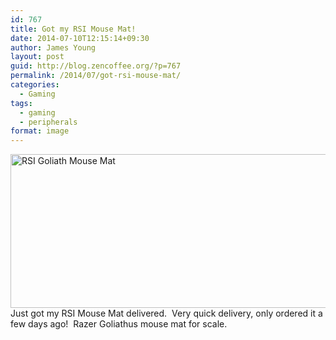 ```yaml
---
id: 767
title: Got my RSI Mouse Mat!
date: 2014-07-10T12:15:14+09:30
author: James Young
layout: post
guid: http://blog.zencoffee.org/?p=767
permalink: /2014/07/got-rsi-mouse-mat/
categories:
  - Gaming
tags:
  - gaming
  - peripherals
format: image
---
```

[<img class="aligncenter size-large wp-image-768" src="https://i2.wp.com/blog.zencoffee.org/wp-content/uploads/2014/07/rsi_mousemat-1024x404.jpg?resize=625%2C246" alt="RSI Goliath Mouse Mat" width="625" height="246" srcset="https://i2.wp.com/blog.zencoffee.org/wp-content/uploads/2014/07/rsi_mousemat.jpg?resize=1024%2C404&ssl=1 1024w, https://i2.wp.com/blog.zencoffee.org/wp-content/uploads/2014/07/rsi_mousemat.jpg?resize=300%2C118&ssl=1 300w, https://i2.wp.com/blog.zencoffee.org/wp-content/uploads/2014/07/rsi_mousemat.jpg?resize=624%2C246&ssl=1 624w, https://i2.wp.com/blog.zencoffee.org/wp-content/uploads/2014/07/rsi_mousemat.jpg?w=1680&ssl=1 1680w, https://i2.wp.com/blog.zencoffee.org/wp-content/uploads/2014/07/rsi_mousemat.jpg?w=2520&ssl=1 2520w" sizes="(max-width: 709px) 85vw, (max-width: 909px) 67vw, (max-width: 984px) 61vw, (max-width: 1362px) 45vw, 600px" data-recalc-dims="1" />](https://i2.wp.com/blog.zencoffee.org/wp-content/uploads/2014/07/rsi_mousemat.jpg)Just got my RSI Mouse Mat delivered.  Very quick delivery, only ordered it a few days ago!  Razer Goliathus mouse mat for scale.

&nbsp;
